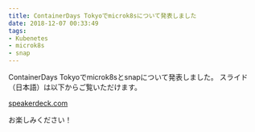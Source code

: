 ```yaml
---
title: ContainerDays Tokyoでmicrok8sについて発表しました
date: 2018-12-07 00:33:49
tags:
- Kubenetes
- microk8s
- snap
---
```


ContainerDays Tokyoでmicrok8sとsnapについて発表しました。
スライド（日本語）は以下からご覧いただけます。

[speakerdeck.com](https://speakerdeck.com/xibuka/toaru30miao-dedekirukubernetes-plus-gpu-kai-fa-huan-jing)

お楽しみください！
